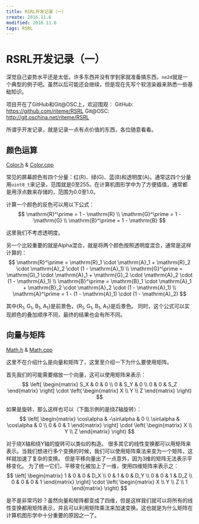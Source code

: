 ```yaml
---
title: RSRL开发记录（一）
create: 2016.11.6
modified: 2016.11.6
tags: RSRL
---
```


# RSRL开发记录（一）
深觉自己姿势水平还是太低，许多东西并没有学到家就准备搞东西，`ne2d`就是一个典型的例子吧。虽然以后可能还会继续，但是现在先写个软渲染器来熟悉一些基础知识。

项目开在了GitHub和Git@OSC上，欢迎围观：
GitHub: <https://github.com/riteme/RSRL>
Git@OSC: <http://git.oschina.net/riteme/RSRL>

所谓乎开发记录，就是记录一点有点价值的东西，各位随意看看。

## 颜色运算
[Color.h](http://git.oschina.net/riteme/RSRL/blob/master/include/Color.h) & [Color.cpp](http://git.oschina.net/riteme/RSRL/blob/master/source/Color.cpp)

常见的屏幕颜色有四个分量：红($\mathrm{R}$)、绿($\mathrm{G}$)、蓝($\mathrm{B}$)和透明度($\mathrm{A}$)。通常这四个分量用`uint8_t`来记录，范围就是$0$至$255$。在计算机图形学中为了方便插值，通常都是用浮点数来存储的，范围为$0.0$至$1.0$。

计算一个颜色的反色可以用以下公式：
$$
\mathrm{R}^\prime = 1 - \mathrm{R} \\
\mathrm{G}^\prime = 1 - \mathrm{G} \\
\mathrm{B}^\prime = 1 - \mathrm{B}
$$

这里我们不考虑透明度。

另一个比较重要的就是Alpha混合，就是将两个颜色按照透明度混合，通常是这样计算的：
$$
\mathrm{R}^\prime = \mathrm{R}_1 \cdot \mathrm{A}_1 + \mathrm{R}_2 \cdot \mathrm{A}_2 \cdot (1 - \mathrm{A}_1) \\
\mathrm{G}^\prime = \mathrm{G}_1 \cdot \mathrm{A}_1 + \mathrm{G}_2 \cdot \mathrm{A}_2 \cdot (1 - \mathrm{A}_1) \\
\mathrm{B}^\prime = \mathrm{B}_1 \cdot \mathrm{A}_1 + \mathrm{B}_2 \cdot \mathrm{A}_2 \cdot (1 - \mathrm{A}_1) \\
\mathrm{A}^\prime = 1 - (1 - \mathrm{A}_1) \cdot (1 - \mathrm{A}_2)
$$

其中$\{\mathrm{R}_1,\;\mathrm{G}_1,\;\mathrm{B}_1,\;\mathrm{A}_1\}$是前景色，$\{\mathrm{R}_1,\;\mathrm{G}_1,\;\mathrm{B}_1,\;\mathrm{A}_1\}$是后景色。
同时，这个公式可以实现颜色的叠加顺序不同，最终的结果也会有所不同。

## 向量与矩阵
[Math.h](http://git.oschina.net/riteme/RSRL/blob/master/include/Math.h) & [Math.cpp](http://git.oschina.net/riteme/RSRL/blob/master/source/Math.cpp)

这里不在介绍什么是向量和矩阵了，这里至介绍一下为什么要使用矩阵。

首先我们的可能需要缩放一个向量，这可以使用矩阵来表示：
$$
\left[
\begin{matrix}
S_X & 0 & 0 \\
0 & S_Y & 0 \\
0 & 0 & S_Z
\end{matrix}
\right]
\cdot
\left(
\begin{matrix}
X \\
Y \\
Z
\end{matrix}
\right)
$$

如果是旋转，那么这样也可以（下面示例的是绕Z轴旋转）：
$$
\left[
\begin{matrix}
\cos\alpha & -\sin\alpha & 0 \\
\sin\alpha & \cos\alpha & 0 \\
0 & 0 & 1
\end{matrix}
\right]
\cdot
\left(
\begin{matrix}
X \\
Y \\
Z
\end{matrix}
\right)
$$

对于绕X轴和绕Y轴的旋转可以类似的构造。
很多其它的线性变换都可以用矩阵来表示。当我们想进行多个变换的时候，我们可以使用矩阵乘法来变为一个矩阵，这样就加速了复杂的变换。
但是平移向量出了一点意外，因为3维的矩阵无法表示平移变化。
为了统一它们，平移变化被加上了一维，使用四维矩阵来表示之：
$$
\left[
\begin{matrix}
1 & 0 & 0 & D_X \\
0 & 1 & 0 & D_Y \\
0 & 0 & 1 & D_Z \\
0 & 0 & 0 & 1
\end{matrix}
\right] \cdot
\left(
\begin{matrix}
X \\
Y \\
Z \\
1
\end{matrix}
\right)
$$

是不是非常巧妙？虽然向量和矩阵都变成了四维，但是这样我们就可以将所有的线性变换都用矩阵表示，并且可以利用矩阵乘法来加速变换。这也就是为什么矩阵在计算机图形学中十分重要的原因之一了。
